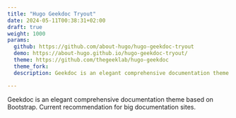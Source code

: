 ```yaml
---
title: "Hugo Geekdoc Tryout"
date: 2024-05-11T00:38:31+02:00
draft: true
weight: 1000
params:
  github: https://github.com/about-hugo/hugo-geekdoc-tryout
  demo: https://about-hugo.github.io/hugo-geekdoc-tryout/
  theme: https://github.com/thegeeklab/hugo-geekdoc
  theme_fork: 
  description: Geekdoc is an elegant comprehensive documentation theme based on Bootstrap.

---
```


Geekdoc is an elegant comprehensive documentation theme based on Bootstrap.
Current recommendation for big documentation sites.
